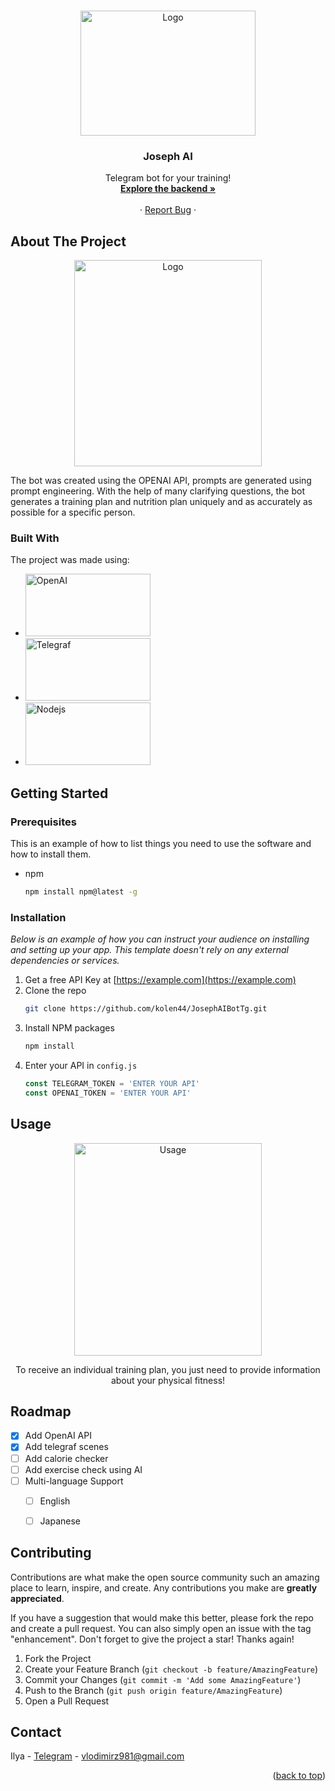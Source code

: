 <!-- Improved compatibility of back to top link: See: https://github.com/kolen44/JosephAIBotTg -->

<a name="readme-top"></a>

<!--
*** Thanks for checking out the Best-README-Template. If you have a suggestion
*** that would make this better, please fork the repo and create a pull request
*** or simply open an issue with the tag "enhancement".
*** Don't forget to give the project a star!
*** Thanks again! Now go create something AMAZING! :D
-->

<!-- PROJECT SHIELDS -->
<!--
*** I'm using markdown "reference style" links for readability.
*** Reference links are enclosed in brackets [ ] instead of parentheses ( ).
*** See the bottom of this document for the declaration of the reference variables
*** for contributors-url, forks-url, etc. This is an optional, concise syntax you may use.
*** https://www.markdownguide.org/basic-syntax/#reference-style-links
-->



<!-- PROJECT LOGO -->
<br />
<div align="center">
  <a href="https://github.com/kolen44/JosephAIBotTg">
    <img src="https://i.ytimg.com/vi/BhrTms15bdI/maxresdefault.jpg" alt="Logo" width="280" height="200">
  </a>

  <h3 align="center">Joseph AI</h3>

  <p align="center">
    Telegram bot for your training!
    <br />
    <a href="https://github.com/kolen44/JosephAIBotTg/tree/main/server"><strong>Explore the backend »</strong></a>
    <br />
    <br />
    ·
    <a href="https://github.com/kolen44/JosephAIBotTg/issues">Report Bug</a>
    ·
  </p>
</div>

<!-- ABOUT THE PROJECT -->

## About The Project
<div align="center">
<img src="https://github.com/kolen44/JosephAIBotTg/assets/126617855/4be77d85-b13e-49b2-a2a4-a21499c78de3" alt="Logo" width="300" height="330">
</div>

The bot was created using the OPENAI API, prompts are generated using prompt engineering. With the help of many clarifying questions, the bot generates a training plan and nutrition plan uniquely and as accurately as possible for a specific person.


### Built With

The project was made using:

- <img src="https://github.com/kolen44/JosephAIBotTg/assets/126617855/1c110000-1ae9-4748-b9d3-0799dfaa7930" alt="OpenAI" width="200" height="100">
- <img src="https://raw.githubusercontent.com/pbardov/telegraf/master/docs/header.png" alt="Telegraf" width="200" height="100">

- <img src="https://miro.medium.com/v2/resize:fit:1200/1*xdo0UBpyszvD7-7EH4TkIA.png" alt="Nodejs" width="200" height="100">


<!-- GETTING STARTED -->

## Getting Started


### Prerequisites

This is an example of how to list things you need to use the software and how to install them.

- npm
  ```sh
  npm install npm@latest -g
  ```

### Installation

_Below is an example of how you can instruct your audience on installing and setting up your app. This template doesn't rely on any external dependencies or services._

1. Get a free API Key at [https://example.com](https://example.com)
2. Clone the repo
   ```sh
   git clone https://github.com/kolen44/JosephAIBotTg.git
   ```
3. Install NPM packages
   ```sh
   npm install
   ```
4. Enter your API in `config.js`
   ```js
   const TELEGRAM_TOKEN = 'ENTER YOUR API'
   const OPENAI_TOKEN = 'ENTER YOUR API'
   ```


<!-- USAGE EXAMPLES -->

## Usage
<div align="center">
  <img src="https://github.com/kolen44/JosephAIBotTg/assets/126617855/2e394481-a200-4308-9111-395bf1195913" alt="Usage" width="300" height="340">
</div>
<p align="center">To receive an individual training plan, you just need to provide information about your physical fitness!</p>
<!-- ROADMAP -->

## Roadmap

- [x] Add OpenAI API
- [x] Add telegraf scenes
- [ ] Add calorie checker
- [ ] Add exercise check using AI
- [ ] Multi-language Support
  - [ ] English
  - [ ] Japanese


<!-- CONTRIBUTING -->

## Contributing

Contributions are what make the open source community such an amazing place to learn, inspire, and create. Any contributions you make are **greatly appreciated**.

If you have a suggestion that would make this better, please fork the repo and create a pull request. You can also simply open an issue with the tag "enhancement".
Don't forget to give the project a star! Thanks again!

1. Fork the Project
2. Create your Feature Branch (`git checkout -b feature/AmazingFeature`)
3. Commit your Changes (`git commit -m 'Add some AmazingFeature'`)
4. Push to the Branch (`git push origin feature/AmazingFeature`)
5. Open a Pull Request




## Contact

Ilya - <a href='https://t.me/IlyaWini'>Telegram</a> - vlodimirz981@gmail.com


<p align="right">(<a href="#readme-top">back to top</a>)</p>

